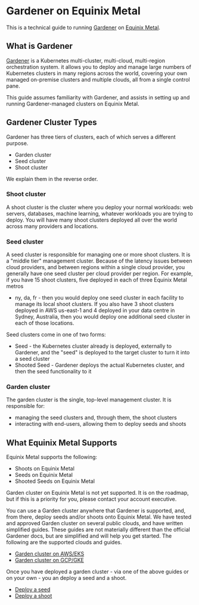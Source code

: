 # Gardener on Equinix Metal

This is a technical guide to running [Gardener](https://gardener.cloud) on [Equinix Metal](https://metal.equinix.com).

## What is Gardener

[Gardener](https://gardener.cloud) is a Kubernetes multi-cluster, multi-cloud, multi-region orchestration system. it allows
you to deploy and manage large numbers of Kubernetes clusters in many regions across the world, covering your own managed
on-premise clusters and multiple clouds, all from a single control pane.

This guide assumes familiarity with Gardener, and assists in setting up and running Gardener-managed clusters on Equinix Metal.

## Gardener Cluster Types

Gardener has three tiers of clusters, each of which serves a different purpose.

* Garden cluster
* Seed cluster
* Shoot cluster

We explain them in the reverse order.

### Shoot cluster

A shoot cluster is the cluster where you deploy your normal workloads: web servers, databases, machine learning, whatever workloads
you are trying to deploy. You will have many shoot clusters deployed all over the world across many providers and locations.

### Seed cluster

A seed cluster is responsible for managing one or more shoot clusters. It is a "middle tier" management cluster. Because of the
latency issues between cloud providers, and between regions within a single cloud provider, you generally have one seed cluster
per cloud provider per region. For example, if you have 15 shoot clusters, five deployed in each of three Equinix Metal metros
- ny, da, fr - then you would deploy one seed cluster in each facility to manage its local shoot clusters. If you also have
3 shoot clusters deployed in AWS us-east-1 and 4 deployed in your data centre in Sydney, Australia, then you would deploy
one additional seed cluster in each of those locations.

Seed clusters come in one of two forms:

* Seed - the Kubernetes cluster already is deployed, externally to Gardener, and the "seed" is deployed to the target cluster to turn it into a seed cluster
* Shooted Seed - Gardener deploys the actual Kubernetes cluster, and then the seed functionality to it

### Garden cluster

The garden cluster is the single, top-level management cluster. It is responsible for:

* managing the seed clusters and, through them, the shoot clusters
* interacting with end-users, allowing them to deploy seeds and shoots

## What Equinix Metal Supports

Equinix Metal supports the following:

* Shoots on Equinix Metal
* Seeds on Equinix Metal
* Shooted Seeds on Equinix Metal

Garden cluster on Equinix Metal is not yet supported. It is on the roadmap, but if this is a priority for you, please contact your account executive.

You can use a Garden cluster anywhere that Gardener is supported, and, from there, deploy seeds and/or shoots onto Equinix Metal. We have tested and approved
Garden cluster on several public clouds, and have written simplified guides. These guides are not materially different than the official Gardener docs,
but are simplified and will help you get started. The following are the supported clouds and guides.

* [Garden cluster on AWS/EKS](./aws)
* [Garden cluster on GCP/GKE](/gcp)

Once you have deployed a garden cluster - via one of the above guides or on your own - you an deploy a seed and a shoot.

* [Deploy a seed](./seed.md)
* [Deploy a shoot](./shoot.md)

